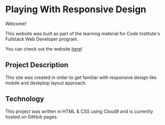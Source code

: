 # Playing With Responsive Design

Welcome!

This website was built as part of the learning material for Code Institute's Fullstack Web Developer program.

You can check out the website [here](https://grisselfaura.github.io/Responsive-design/)!

## Project Description
This site was created in order to get familiar with responsive design like mobile and deskptop layout approach. 

## Technology
This project was written in HTML & CSS using Cloud9 and is currently hosted on GitHub pages.
